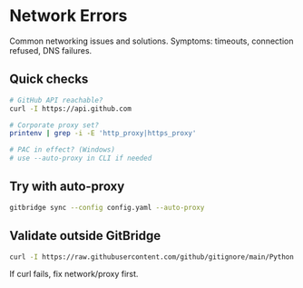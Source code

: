 # Network Errors

Common networking issues and solutions.
Symptoms: timeouts, connection refused, DNS failures.

## Quick checks

```bash
# GitHub API reachable?
curl -I https://api.github.com

# Corporate proxy set?
printenv | grep -i -E 'http_proxy|https_proxy'

# PAC in effect? (Windows)
# use --auto-proxy in CLI if needed
```

## Try with auto-proxy

```bash
gitbridge sync --config config.yaml --auto-proxy
```

## Validate outside GitBridge

```bash
curl -I https://raw.githubusercontent.com/github/gitignore/main/Python.gitignore
```

If curl fails, fix network/proxy first.
